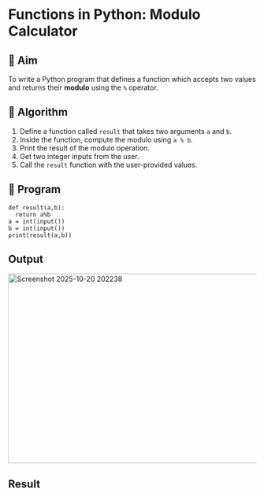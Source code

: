 # Functions in Python: Modulo Calculator

## 🎯 Aim
To write a Python program that defines a function which accepts two values and returns their **modulo** using the `%` operator.

## 🧠 Algorithm
1. Define a function called `result` that takes two arguments `a` and `b`.
2. Inside the function, compute the modulo using `a % b`.
3. Print the result of the modulo operation.
4. Get two integer inputs from the user.
5. Call the `result` function with the user-provided values.

## 🧾 Program

```
def result(a,b):
  return a%b
a = int(input())
b = int(input())
print(result(a,b))
```

## Output
<img width="829" height="385" alt="Screenshot 2025-10-20 202238" src="https://github.com/user-attachments/assets/97c46570-cfa4-42ef-83f9-6c6e284a9a8b" />


## Result
